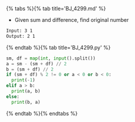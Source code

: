 {% tabs %}{% tab title='BJ_4299.md' %}

* Given sum and difference, find original number

```txt
Input: 3 1
Output: 2 1
```

{% endtab %}{% tab title='BJ_4299.py' %}

```py
sm, df = map(int, input().split())
a = sm - (sm + df) // 2
b = (sm + df) // 2
if (sm + df) % 2 != 0 or a < 0 or b < 0:
  print(-1)
elif a > b:
  print(a, b)
else:
  print(b, a)
```

{% endtab %}{% endtabs %}
